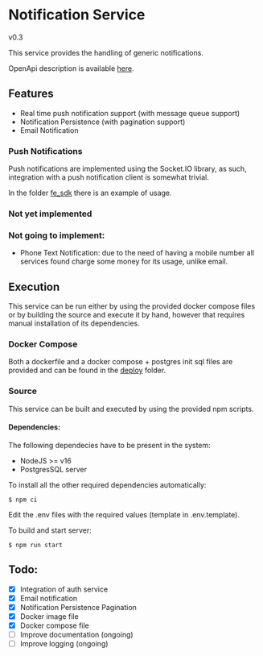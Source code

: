 # Notification Service
v0.3

This service provides the handling of generic notifications.

OpenApi description is available [here](./docs/api.yaml).

## Features
- Real time push notification support (with message queue support)
- Notification Persistence (with pagination support)
- Email Notification

### Push Notifications
Push notifications are implemented using the Socket.IO library, as such, integration with a push notification client is somewhat trivial.

In the folder [fe_sdk](./fe_sdk) there is an example of usage.

### Not yet implemented

### Not going to implement:
- Phone Text Notification: due to the need of having  a mobile number all services found charge some money for its usage, unlike email.

## Execution
This service can be run either by using the provided docker compose files or by building the source and execute it by hand, however that requires manual installation of its dependencies.

### Docker Compose
Both a dockerfile and a docker compose + postgres init sql files are provided and can be found in the [deploy](deploy) folder.

### Source

This service can be built and executed by using the provided npm scripts.

#### Dependencies:
The following dependecies have to be present in the system:
- NodeJS >= v16
- PostgresSQL server

To install all the other required dependencies automatically:

`$ npm ci`

Edit the .env files with the required values (template in .env.template).

To build and start server:

`$ npm run start`


## Todo:
- [x] Integration of auth service
- [x] Email notification
- [x] Notification Persistence Pagination
- [x] Docker image file
- [x] Docker compose file
- [ ] Improve documentation (ongoing)
- [ ] Improve logging (ongoing)
